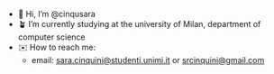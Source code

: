 - 🌼 Hi, I’m @cinqusara
- 🪴 I’m currently studying at the university of Milan, department of computer science
- ✉️ How to reach me:
  - email: sara.cinquini@studenti.unimi.it or srcinquini@gmail.com

<!---
cinqusara/cinqusara is a ✨ special ✨ repository because its `README.md` (this file) appears on your GitHub profile.
You can click the Preview link to take a look at your changes.
--->
